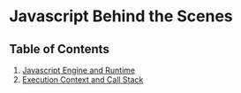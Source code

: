 # **Javascript Behind the Scenes**

## **Table of Contents**

1. [Javascript Engine and Runtime](/javascript-engine-runtime.md)
2. [Execution Context and Call Stack](/execution-context-call-stack.md)
